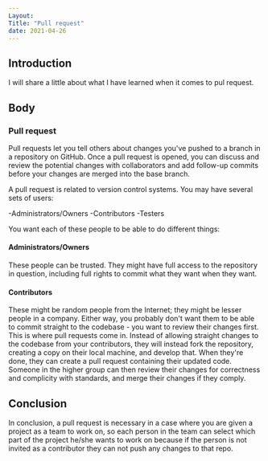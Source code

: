 ```yaml
---
Layout:
Title: "Pull request"
date: 2021-04-26
---
```


## Introduction

I will share a little about what I have learned when it comes to pul request.

## Body

### Pull request

Pull requests let you tell others about changes you've pushed to a branch in a repository on GitHub. Once a pull request is opened, you can discuss and review the potential changes with collaborators and add follow-up commits before your changes are merged into the base branch.

A pull request is related to version control systems. You may have several sets of users:

-Administrators/Owners
-Contributors
-Testers

You want each of these people to be able to do different things:

#### Administrators/Owners

These people can be trusted. They might have full access to the repository in question, including full rights to commit what they want when they want.

#### Contributors

These might be random people from the Internet; they might be lesser people in a company. Either way, you probably don't want them to be able to commit straight to the codebase - you want to review their changes first.
This is where pull requests come in. Instead of allowing straight changes to the codebase from your contributors, they will instead fork the repository, creating a copy on their local machine, and develop that. When they're done, they can create a pull request containing their updated code. Someone in the higher group can then review their changes for correctness and complicity with standards, and merge their changes if they comply.

## Conclusion

In conclusion, a pull request is necessary in a case where you are given a project as a team to work on, so each person in the team can select which part of the project he/she wants to work on because if the person is not invited as a contributor they can not push any changes to that repo.
